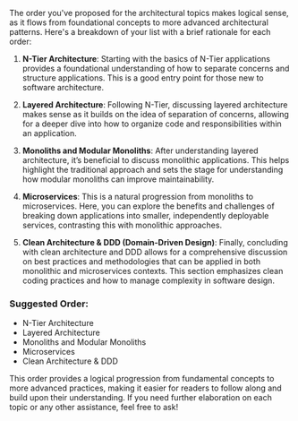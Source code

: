 The order you've proposed for the architectural topics makes logical sense, as it flows from foundational concepts to more advanced architectural patterns. Here's a breakdown of your list with a brief rationale for each order:

1. **N-Tier Architecture**: Starting with the basics of N-Tier applications provides a foundational understanding of how to separate concerns and structure applications. This is a good entry point for those new to software architecture.

2. **Layered Architecture**: Following N-Tier, discussing layered architecture makes sense as it builds on the idea of separation of concerns, allowing for a deeper dive into how to organize code and responsibilities within an application.

3. **Monoliths and Modular Monoliths**: After understanding layered architecture, it’s beneficial to discuss monolithic applications. This helps highlight the traditional approach and sets the stage for understanding how modular monoliths can improve maintainability.

4. **Microservices**: This is a natural progression from monoliths to microservices. Here, you can explore the benefits and challenges of breaking down applications into smaller, independently deployable services, contrasting this with monolithic approaches.

5. **Clean Architecture & DDD (Domain-Driven Design)**: Finally, concluding with clean architecture and DDD allows for a comprehensive discussion on best practices and methodologies that can be applied in both monolithic and microservices contexts. This section emphasizes clean coding practices and how to manage complexity in software design.

### Suggested Order:
- N-Tier Architecture
- Layered Architecture
- Monoliths and Modular Monoliths
- Microservices
- Clean Architecture & DDD

This order provides a logical progression from fundamental concepts to more advanced practices, making it easier for readers to follow along and build upon their understanding. If you need further elaboration on each topic or any other assistance, feel free to ask!